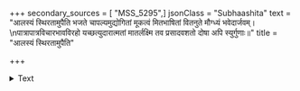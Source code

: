 +++
secondary_sources = [ "MSS_5295",]
jsonClass = "Subhaashita"
text = "आलस्यं स्थिरतामुपैति भजते चापल्यमुद्योगितां मूकत्वं मितभाषितां वितनुते मौग्ध्यं भवेदार्जवम्।  \nपात्रापात्रविचारभावविरहो यच्छत्युदारात्मतां मातर्लक्ष्मि तव प्रसादवशतो दोषा अपि स्युर्गुणाः॥"
title = "आलस्यं स्थिरतामुपैति"

+++

<details><summary>Text</summary>

आलस्यं स्थिरतामुपैति भजते चापल्यमुद्योगितां मूकत्वं मितभाषितां वितनुते मौग्ध्यं भवेदार्जवम्।  
पात्रापात्रविचारभावविरहो यच्छत्युदारात्मतां मातर्लक्ष्मि तव प्रसादवशतो दोषा अपि स्युर्गुणाः॥
</details>
